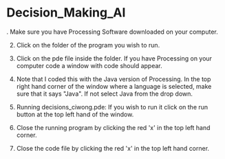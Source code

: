 # Decision_Making_AI

. Make sure you have Processing Software downloaded on your computer.

2. Click on the folder of the program you wish to run.

3. Click on the pde file inside the folder. If you have Processing on your computer code a window with code should appear. 

4. Note that I coded this with the Java version of Processing. In the top right hand corner of the window where a language is selected, make sure that it says "Java". If not select Java from the drop down.

4. Running decisions_ciwong.pde: If you wish to run it click on the run button at the top left hand of the window. 

8. Close the running program by clicking the red 'x' in the top left hand corner. 

9. Close the code file by clicking the red 'x' in the top left hand corner. 
